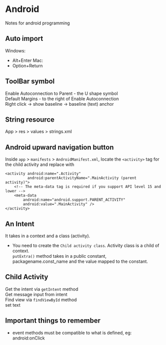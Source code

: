 # Android

Notes for android programming

## Auto import

Windows:<br/>
- Alt+Enter
Mac:
- Option+Return

## ToolBar symbol
Enable Autoconnection to Parent - the U shape symbol<br/>
Default Margins - to the right of Enable Autoconnection<br/>
Right click -> show baseline -> baseline (text) anchor <br/>

## String resource
App > res > values > strings.xml

## Android upward navigation button

Inside `app` > `manifests` > `AndroidManifest.xml`, locate the `<activity>` tag for the child activity and replace with

```
<activity android:name=".Activity"
          android:parentActivityName=".MainActivity (parent activity)">
    <!-- The meta-data tag is required if you support API level 15 and lower -->
    <meta-data
        android:name="android.support.PARENT_ACTIVITY"
        android:value=".MainActivity" />
</activity>
```

## An Intent
It takes in a context and a class (activity).<br/>
- You need to create the `Child activity class`.
Activity class is a child of context.<br/>
`putExtra()` method takes in a public constant, packagename.const_name and the value mapped to the constant.

## Child Activity
Get the intent via `getIntent` method<br/>
Get message input from intent<br/>
Find view via `findViewById` method<br/>
set text

## Important things to remember
- event methods must be compatible to what is defined, eg: android:onClick


